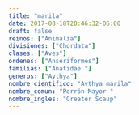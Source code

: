 ```yaml
---
title: "marila"
date: 2017-08-18T20:46:32-06:00
draft: false
reinos: ["Animalia"]
divisiones: ["Chordata"]
clases: ["Aves"]
ordenes: ["Anseriformes"]
familias: ["Anatidae "]
generos: ["Aythya"]
nombre_cientifico: "Aythya marila"
nombre_comun: "Porrón Mayor "
nombre_ingles: "Greater Scaup"
---
```

